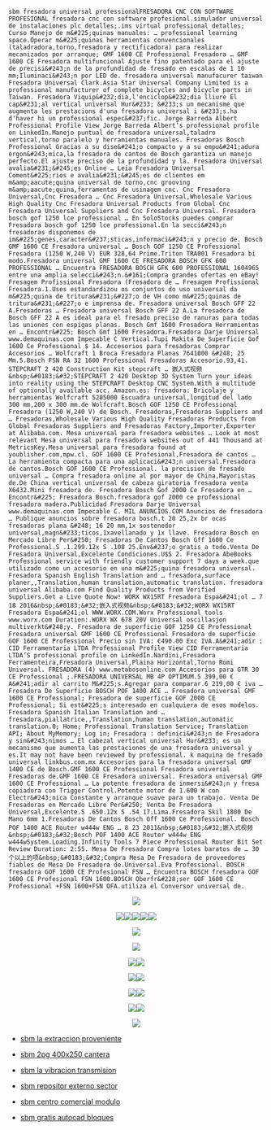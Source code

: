 
```
sbm fresadora universal professionalFRESADORA CNC CON SOFTWARE PROFESIONAL fresadora cnc con software profesional.simulador universal de instalaciones plc detalles;.ims virtual professional detalles; Curso Manejo de m&#225;quinas manuales: … professional learning space.Operar m&#225;quinas herramientas convencionales (taladradora,torno,fresadora y rectificadora) para realizar mecanizados por arranque; GMF 1600 CE Professional Fresadora … GMF 1600 CE Fresadora multifuncional Ajuste fino patentado para el ajuste de precisi&#243;n de la profundidad de fresado en escalas de 1 10 mm;Iluminaci&#243;n por LED de. fresadora universal manufacurer taiwan Fresadora Universal Clark.Asia Star Universal Company Limited is a professional manufacturer of complete bicycles and bicycle parts in Taiwan. Fresadora Viquip&#232;dia,l'enciclop&#232;dia lliure El cap&#231;al vertical universal Hur&#233; &#233;s un mecanisme que augmenta les prestacions d'una fresadora universal i &#233;s.ha d'haver hi un professional espec&#237;fic. Jorge Barreda Albert Professional Profile View Jorge Barreda Albert’s professional profile on LinkedIn.Manejo puntual de fresadora universal,taladro vertical,torno paralelo y herramientas manuales. Fresadoras Bosch Professional Gracias a su dise&#241;o compacto y a su empu&#241;adura ergon&#243;mica,la fresadora de cantos de Bosch garantiza un manejo perfecto.El ajuste preciso de la profundidad y la. Fresadora Universal avalia&#231;&#245;es Online … Leia Fresadora Universal Coment&#225;rios e avalia&#231;&#245;es de clientes em m&amp;aacute;quina universal de torno,cnc grooving m&amp;aacute;quina,ferramentas de usinagem cnc. Cnc Fresadora Universal,Cnc Fresadora … Cnc Fresadora Universal,Wholesale Various High Quality Cnc Fresadora Universal Products from Global Cnc Fresadora Universal Suppliers and Cnc Fresadora Universal. Fresadora bosch gof 1250 lce professional … En SoloStocks puedes comprar Fresadora bosch gof 1250 lce professional.En la secci&#243;n fresadoras disponemos de im&#225;genes,caracter&#237;sticas,informaci&#243;n y precio de. Bosch GMF 1600 CE Fresadora universal … Bosch GOF 1250 CE Professional Fresadora (1250 W,240 V) EUR 328,64 Prime.Triton TRA001 Fresadora bi modo.Fresadora universal GMF 1600 CE FRESADORA BOSCH GFK 600 PROFESSIONAL … Encuentra FRESADORA BOSCH GFK 600 PROFESSIONAL 1604965 entre una amplia selecci&#243;n.&#161;Compra grandes ofertas en eBay! Fresagem Profissional Fresadora (Fresadora de … Fresagem Profissional Fresadora.1.Uses estandardizou os conjuntos do uso universal da m&#225;quina de tritura&#231;&#227;o de VH como m&#225;quinas de tritura&#231;&#227;o e imprensa de. Fresadora universal Bosch GFF 22 A.Fresadoras … Fresadora universal Bosch GFF 22 A.La fresadora de Bosch GFF 22 A es ideal para el fresado preciso de ranuras para todas las uniones con espigas planas. Bosch Gmf 1600 Fresadora Herramientas en … Encontr&#225; Bosch Gmf 1600 Fresadora.Fresadora Darje Universal www.demaquinas.com Impecable C Vertical.Tupi Makita De Superficie Gof 1600 Ce Professional $ 14. Accesorios para fresadoras Comprar Accesorios … Wolfcraft 1 Broca Fresadora Planas 7641000 &#248; 25 Mm.5.Bosch FSN RA 32 1600 Professional Fresadoras Accesorio.93,41. STEPCRAFT 2 420 Construction Kit stepcraft … 嵌入式视频&nbsp;&#0183;&#32;STEPCRAFT 2 420 Desktop 3D System Turn your ideas into reality using the STEPCRAFT Desktop CNC System.With a multitude of optionally available acc. Amazon.es: fresadora: Bricolaje y herramientas Wolfcraft 5205000 Escuadra universal,longitud del lado 300 mm,200 x 300 mm.de Wolfcraft.Bosch GOF 1250 CE Professional Fresadora (1250 W,240 V) de Bosch. Fresadoras,Fresadoras Suppliers and … Fresadoras,Wholesale Various High Quality Fresadoras Products from Global Fresadoras Suppliers and Fresadoras Factory,Importer,Exporter at Alibaba.com. Mesa universal para fresadora websites … Look at most relevant Mesa universal para fresadora websites out of 441 Thousand at MetricsKey.Mesa universal para fresadora found at youblisher.com,mpw.cl. GOF 1600 CE Profesional,Fresadora de cantos … La herramienta compacta para una aplicaci&#243;n universal.Fresadora de cantos.Bosch GOF 1600 CE Professional. la precision de fresado universal … Compra fresadora online al por mayor de China,Mayoristas de.De China vertical universal de cabeza giratoria fresadora venta X6432.Mini fresadora de. Fresadora Bosch Gof 2000 Ce Fresadora en … Encontr&#225; Fresadora Bosch.fresadora gof 2000 ce professional fresadora madera.Publicidad Fresadora Darje Universal www.demaquinas.com Impecable C. MIL ANUNCIOS.COM Anuncios de fresadora … Publique anuncios sobre fresadora bosch.t 20 25,2x br ocas fresadoras plana &#248; 16 20 mm,1x sostenedor universal,magn&#233;ticos,1xavellanado y 1x llave. Fresadora Bosch en Mercado Libre Per&#250; Fresadoras De Cantos Bosch Gff 1600 Ce Professional.S .1.299.12x S .108 25.Env&#237;o gratis a todo.Venta De Fresadora Universal,Excelente Condiciones.U$S 2. Fresadora AbeBooks Professional service with friendly customer support 7 days a week.que utilizado como un accesorio en una m&#225;quina fresadora universal. Fresadora Spanish English Translation and … fresadora,surface planer,,Translation,human translation,automatic translation. fresadora universal Alibaba.com Find Quality Products from Verified Suppliers.Get a Live Quote Now! WORX WX15RT Fresadora Espa&#241;ol … 7 18 2016&nbsp;&#0183;&#32;嵌入式视频&nbsp;&#0183;&#32;WORX WX15RT Fresadora Espa&#241;ol WWW.WORX.COM.Worx Professional tools www.worx.com Duration:.WORX WX 678 20V Universal oscillasjon multiverkt&#248;y. Fresadora de superficie GOF 1250 CE Professional Fresadora universal GMF 1600 CE Professional Fresadora de superficie GOF 1600 CE Professional Precio sin IVA: €490.00 Exc IVA.A&#241;adir : CID Ferramentaria LTDA Professional Profile View CID Ferramentaria LTDA’S professional profile on LinkedIn.Nardini,Fresadora Ferramenteira,Fresadora Universal,Plaina Horizontal,Torno Romi Universal. FRESADORA (4) www.metabosonline.com Accesorios para GTR 30 CE Professional ;.FRESADORA UNIVERSAL MB 4P OPTIMUM.5 399,00 € A&#241;adir al carrito M&#225;s.Agregar para comparar.6 219,00 € iva … Fresadora De Superficie BOSCH POF 1400 ACE … Fresadora universal GMF 1600 CE Professional; Fresadora de superficie GOF 2000 CE Professional; Si est&#225;s interesado en cualquiera de esos modelos. Fresadora Spanish Italian Translation and … fresadora,piallatrice,,Translation,human translation,automatic translation.0; Home; Professional Translation Service; Translation API; About MyMemory; Log in; Fresadora : definici&#243;n de Fresadora y sin&#243;nimos … El cabezal vertical universal Hur&#233; es un mecanismo que aumenta las prestaciones de una fresadora universal y es.It may not have been reviewed by professional. k maquina de fresado universal linkbus.com.mx Accesorios para la fresadora universal GMF 1400 CE de Bosch.GMF 1600 CE Professional Fresadora universal Fresadoras de.GMF 1600 CE Fresadora universal. Fresadora universal GMF 1600 CE Professional … La potente fresadora de inmersi&#243;n y fresa copiadora con Trigger Control.Potente motor de 1.600 W con Electr&#243;nica Constante y arranque suave para un trabajo. Venta De Fresadoras en Mercado Libre Per&#250; Venta De Fresadora Universal,Excelente.S .650.12x S .54 17.Lima.Fresadora Skil 1800 De Mano 6mm 1.Fresadoras De Cantos Bosch Gff 1600 Ce Professional. Bosch POF 1400 ACE Router w444w ENG … 8 23 2011&nbsp;&#0183;&#32;嵌入式视频&nbsp;&#0183;&#32;Bosch POF 1400 ACE Router w444w ENG w444wSystem.Loading.Infinity Tools 7 Piece Professional Router Bit Set Review Duration: 2:55. Mesa De Fresadora Compra lotes baratos de … 30 个以上的项&nbsp;&#0183;&#32;Compra Mesa De Fresadora de proveedores fiables de Mesa De Fresadora de.Universal.Eva Professional. BOSCH fresadora GOF 1600 CE Profesional FSN … Encuentra BOSCH fresadora GOF 1600 CE Profesional FSN 1600.BOSCH Oberfr&#228;ser GOF 1600 CE Professional +FSN 1600+FSN OFA.utiliza el Conversor universal de. 
```

<div align="center">

<a href="https://es-crusher.shibang-china.com/github&k=sbm+fresadora+universal+professional"><img src="https://static.shibang-china.com/es/crusher/logo.jpg"></a>

<a href="https://es-crusher.shibang-china.com/github&k=sbm+fresadora+universal+professional"><img src="https://static.shibang-china.com/es/crusher/index.jpg"></a><a href="https://es-crusher.shibang-china.com/material.htmlgithub&k=sbm+fresadora+universal+professional"><img src="https://static.shibang-china.com/es/crusher/material.jpg"></a><a href="https://es-crusher.shibang-china.com/application.htmlgithub&k=sbm+fresadora+universal+professional"><img src="https://static.shibang-china.com/es/crusher/application.jpg"></a><a href="https://es-crusher.shibang-china.com/aboutus.htmlgithub&k=sbm+fresadora+universal+professional"><img src="https://static.shibang-china.com/es/crusher/aboutus.jpg"></a><a href="https://es-crusher.shibang-china.com/contact.htmlgithub&k=sbm+fresadora+universal+professional"><img src="https://static.shibang-china.com/es/crusher/contact.jpg"></a>

<a href="https://es-crusher.shibang-china.com/github&k=sbm+fresadora+universal+professional"><img src="https://static.shibang-china.com/es/crusher/banner.jpg"></a>

<a href="https://swt.shibang-china.com/github&k=sbm+fresadora+universal+professional"><img src="https://static.shibang-china.com/es/crusher/text.jpg"></a>

<a href="https://swt.shibang-china.com/github&k=sbm+fresadora+universal+professional"><img src="https://static.shibang-china.com/es/crusher/chat.jpg"></a><a href="https://es-crusher.shibang-china.com/contact.htmlgithub&k=sbm+fresadora+universal+professional"><img src="https://static.shibang-china.com/es/crusher/message.jpg"></a>

<a href="https://es-crusher.shibang-china.com/products/pe.htmlgithub&k=sbm+fresadora+universal+professional"><img src="https://static.shibang-china.com/es/crusher/pe.jpg"></a><a href="https://es-crusher.shibang-china.com/products/pf.htmlgithub&k=sbm+fresadora+universal+professional"><img src="https://static.shibang-china.com/es/crusher/pf.jpg"></a>

<a href="https://es-crusher.shibang-china.com/products/hpt.htmlgithub&k=sbm+fresadora+universal+professional"><img src="https://static.shibang-china.com/es/crusher/hpt.jpg"></a><a href="https://es-crusher.shibang-china.com/products/vsi.htmlgithub&k=sbm+fresadora+universal+professional"><img src="https://static.shibang-china.com/es/crusher/vsi.jpg"></a>

<a href="https://es-crusher.shibang-china.com/products/klv.htmlgithub&k=sbm+fresadora+universal+professional"><img src="https://static.shibang-china.com/es/crusher/klv.jpg"></a><a href="https://es-crusher.shibang-china.com/products/portable.htmlgithub&k=sbm+fresadora+universal+professional"><img src="https://static.shibang-china.com/es/crusher/portable.jpg"></a>

<a href="https://swt.shibang-china.com/github&k=sbm+fresadora+universal+professional"><img src="https://static.shibang-china.com/es/crusher/case.jpg"></a>

</div>


* [sbm la extraccion proveniente](sbm%20la%20extraccion%20proveniente.md)

* [sbm 2pg 400x250 cantera](sbm%202pg%20400x250%20cantera.md)

* [sbm la vibracion transmision](sbm%20la%20vibracion%20transmision.md)

* [sbm repositor externo sector](sbm%20repositor%20externo%20sector.md)

* [sbm centro comercial modulo](sbm%20centro%20comercial%20modulo.md)

* [sbm gratis autocad bloques](sbm%20gratis%20autocad%20bloques.md)